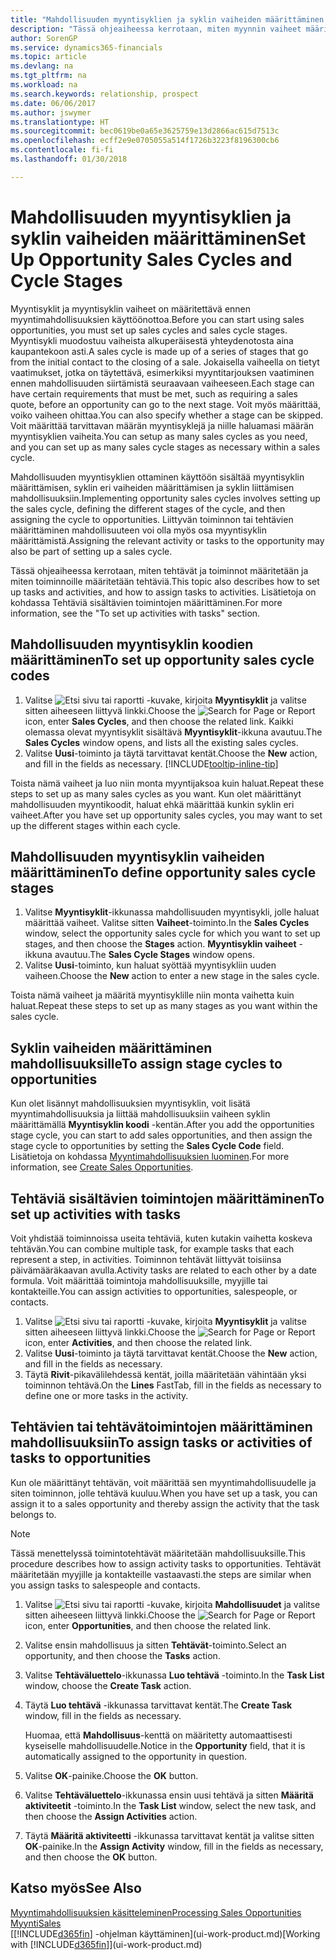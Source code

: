```yaml
---
title: "Mahdollisuuden myyntisyklien ja syklin vaiheiden määrittäminen| Microsoft Docs"
description: "Tässä ohjeaiheessa kerrotaan, miten myynnin vaiheet määritetään ensimmäisestä yhteysotosta sulkemiseen ja miten tällä tavoin luodaan myyntisykli, joka määritetään Finance and Operations, Business editionin mahdollisuuksille."
author: SorenGP
ms.service: dynamics365-financials
ms.topic: article
ms.devlang: na
ms.tgt_pltfrm: na
ms.workload: na
ms.search.keywords: relationship, prospect
ms.date: 06/06/2017
ms.author: jswymer
ms.translationtype: HT
ms.sourcegitcommit: bec0619be0a65e3625759e13d2866ac615d7513c
ms.openlocfilehash: ecff2e9e0705055a514f1726b3223f8196300cb6
ms.contentlocale: fi-fi
ms.lasthandoff: 01/30/2018

---
```

# <a name="set-up-opportunity-sales-cycles-and-cycle-stages"></a><span data-ttu-id="30a82-103">Mahdollisuuden myyntisyklien ja syklin vaiheiden määrittäminen</span><span class="sxs-lookup"><span data-stu-id="30a82-103">Set Up Opportunity Sales Cycles and Cycle Stages</span></span>
<span data-ttu-id="30a82-104">Myyntisyklit ja myyntisyklin vaiheet on määritettävä ennen myyntimahdollisuuksien käyttöönottoa.</span><span class="sxs-lookup"><span data-stu-id="30a82-104">Before you can start using sales opportunities, you must set up sales cycles and sales cycle stages.</span></span> <span data-ttu-id="30a82-105">Myyntisykli muodostuu vaiheista alkuperäisestä yhteydenotosta aina kaupantekoon asti.</span><span class="sxs-lookup"><span data-stu-id="30a82-105">A sales cycle is made up of a series of stages that go from the initial contact to the closing of a sale.</span></span> <span data-ttu-id="30a82-106">Jokaisella vaiheella on tietyt vaatimukset, jotka on täytettävä, esimerkiksi myyntitarjouksen vaatiminen ennen mahdollisuuden siirtämistä seuraavaan vaiheeseen.</span><span class="sxs-lookup"><span data-stu-id="30a82-106">Each stage can have certain requirements that must be met, such as requiring a sales quote, before an opportunity can go to the next stage.</span></span> <span data-ttu-id="30a82-107">Voit myös määrittää, voiko vaiheen ohittaa.</span><span class="sxs-lookup"><span data-stu-id="30a82-107">You can also specify whether a stage can be skipped.</span></span> <span data-ttu-id="30a82-108">Voit määrittää tarvittavan määrän myyntisyklejä ja niille haluamasi määrän myyntisyklien vaiheita.</span><span class="sxs-lookup"><span data-stu-id="30a82-108">You can setup as many sales cycles as you need, and you can set up as many sales cycle stages as necessary within a sales cycle.</span></span>

<span data-ttu-id="30a82-109">Mahdollisuuden myyntisyklien ottaminen käyttöön sisältää myyntisyklin määrittämisen, syklin eri vaiheiden määrittämisen ja syklin liittämisen mahdollisuuksiin.</span><span class="sxs-lookup"><span data-stu-id="30a82-109">Implementing opportunity sales cycles involves setting up the sales cycle, defining the different stages of the cycle, and then assigning the cycle to opportunities.</span></span> <span data-ttu-id="30a82-110">Liittyvän toiminnon tai tehtävien määrittäminen mahdollisuuteen voi olla myös osa myyntisyklin määrittämistä.</span><span class="sxs-lookup"><span data-stu-id="30a82-110">Assigning the relevant activity or tasks to the opportunity may also be part of setting up a sales cycle.</span></span>

<span data-ttu-id="30a82-111">Tässä ohjeaiheessa kerrotaan, miten tehtävät ja toiminnot määritetään ja miten toiminnoille määritetään tehtäviä.</span><span class="sxs-lookup"><span data-stu-id="30a82-111">This topic also describes how to set up tasks and activities, and how to assign tasks to activities.</span></span> <span data-ttu-id="30a82-112">Lisätietoja on kohdassa Tehtäviä sisältävien toimintojen määrittäminen.</span><span class="sxs-lookup"><span data-stu-id="30a82-112">For more information, see the "To set up activities with tasks" section.</span></span>

## <a name="to-set-up-opportunity-sales-cycle-codes"></a><span data-ttu-id="30a82-113">Mahdollisuuden myyntisyklin koodien määrittäminen</span><span class="sxs-lookup"><span data-stu-id="30a82-113">To set up opportunity sales cycle codes</span></span>
1. <span data-ttu-id="30a82-114">Valitse ![Etsi sivu tai raportti](media/ui-search/search_small.png "Etsi sivu tai raportti -kuvake") -kuvake, kirjoita **Myyntisyklit** ja valitse sitten aiheeseen liittyvä linkki.</span><span class="sxs-lookup"><span data-stu-id="30a82-114">Choose the ![Search for Page or Report](media/ui-search/search_small.png "Search for Page or Report icon") icon, enter **Sales Cycles**, and then choose the related link.</span></span> <span data-ttu-id="30a82-115">Kaikki olemassa olevat myyntisyklit sisältävä **Myyntisyklit**-ikkuna avautuu.</span><span class="sxs-lookup"><span data-stu-id="30a82-115">The **Sales Cycles** window opens, and lists all the existing sales cycles.</span></span>
2. <span data-ttu-id="30a82-116">Valitse **Uusi**-toiminto ja täytä tarvittavat kentät.</span><span class="sxs-lookup"><span data-stu-id="30a82-116">Choose the **New** action, and fill in the fields as necessary.</span></span> [!INCLUDE[tooltip-inline-tip](includes/tooltip-inline-tip_md.md)]

<span data-ttu-id="30a82-117">Toista nämä vaiheet ja luo niin monta myyntijaksoa kuin haluat.</span><span class="sxs-lookup"><span data-stu-id="30a82-117">Repeat these steps to set up as many sales cycles as you want.</span></span> <span data-ttu-id="30a82-118">Kun olet määrittänyt mahdollisuuden myyntikoodit, haluat ehkä määrittää kunkin syklin eri vaiheet.</span><span class="sxs-lookup"><span data-stu-id="30a82-118">After you have set up opportunity sales cycles, you may want to set up the different stages within each cycle.</span></span>

## <a name="to-define-opportunity-sales-cycle-stages"></a><span data-ttu-id="30a82-119">Mahdollisuuden myyntisyklin vaiheiden määrittäminen</span><span class="sxs-lookup"><span data-stu-id="30a82-119">To define opportunity sales cycle stages</span></span>
1. <span data-ttu-id="30a82-120">Valitse **Myyntisyklit**-ikkunassa mahdollisuuden myyntisykli, jolle haluat määrittää vaiheet. Valitse sitten **Vaiheet**-toiminto.</span><span class="sxs-lookup"><span data-stu-id="30a82-120">In the **Sales Cycles** window, select the opportunity sales cycle for which you want to set up stages, and then choose the **Stages** action.</span></span> <span data-ttu-id="30a82-121">**Myyntisyklin vaiheet** -ikkuna avautuu.</span><span class="sxs-lookup"><span data-stu-id="30a82-121">The **Sales Cycle Stages** window opens.</span></span>
2. <span data-ttu-id="30a82-122">Valitse **Uusi**-toiminto, kun haluat syöttää myyntisykliin uuden vaiheen.</span><span class="sxs-lookup"><span data-stu-id="30a82-122">Choose the **New** action to enter a new stage in the sales cycle.</span></span>

<span data-ttu-id="30a82-123">Toista nämä vaiheet ja määritä myyntisyklille niin monta vaihetta kuin haluat.</span><span class="sxs-lookup"><span data-stu-id="30a82-123">Repeat these steps to set up as many stages as you want within the sales cycle.</span></span>

## <a name="to-assign-stage-cycles-to-opportunities"></a><span data-ttu-id="30a82-124">Syklin vaiheiden määrittäminen mahdollisuuksille</span><span class="sxs-lookup"><span data-stu-id="30a82-124">To assign stage cycles to opportunities</span></span>
<span data-ttu-id="30a82-125">Kun olet lisännyt mahdollisuuksien myyntisyklin, voit lisätä myyntimahdollisuuksia ja liittää mahdollisuuksiin vaiheen syklin määrittämällä **Myyntisyklin koodi** -kentän.</span><span class="sxs-lookup"><span data-stu-id="30a82-125">After you add the opportunities stage cycle, you can start to add sales opportunities, and then assign the stage cycle to opportunities by setting the **Sales Cycle Code** field.</span></span> <span data-ttu-id="30a82-126">Lisätietoja on kohdassa [Myyntimahdollisuuksien luominen](marketing-how-create-opportunities.md).</span><span class="sxs-lookup"><span data-stu-id="30a82-126">For more information, see [Create Sales Opportunities](marketing-how-create-opportunities.md).</span></span>

## <a name="to-set-up-activities-with-tasks"></a><span data-ttu-id="30a82-127">Tehtäviä sisältävien toimintojen määrittäminen</span><span class="sxs-lookup"><span data-stu-id="30a82-127">To set up activities with tasks</span></span>
<span data-ttu-id="30a82-128">Voit yhdistää toiminnoissa useita tehtäviä, kuten kutakin vaihetta koskeva tehtävän.</span><span class="sxs-lookup"><span data-stu-id="30a82-128">You can combine multiple task, for example tasks that each represent a step, in activities.</span></span> <span data-ttu-id="30a82-129">Toiminnon tehtävät liittyvät toisiinsa päivämääräkaavan avulla.</span><span class="sxs-lookup"><span data-stu-id="30a82-129">Activity tasks are related to each other by a date formula.</span></span> <span data-ttu-id="30a82-130">Voit määrittää toimintoja mahdollisuuksille, myyjille tai kontakteille.</span><span class="sxs-lookup"><span data-stu-id="30a82-130">You can assign activities to opportunities, salespeople, or contacts.</span></span>

1. <span data-ttu-id="30a82-131">Valitse ![Etsi sivu tai raportti](media/ui-search/search_small.png "Etsi sivu tai raportti -kuvake") -kuvake, kirjoita **Myyntisyklit** ja valitse sitten aiheeseen liittyvä linkki.</span><span class="sxs-lookup"><span data-stu-id="30a82-131">Choose the ![Search for Page or Report](media/ui-search/search_small.png "Search for Page or Report icon") icon, enter **Activities**, and then choose the related link.</span></span>
2. <span data-ttu-id="30a82-132">Valitse **Uusi**-toiminto ja täytä tarvittavat kentät.</span><span class="sxs-lookup"><span data-stu-id="30a82-132">Choose the **New** action, and fill in the fields as necessary.</span></span>
3. <span data-ttu-id="30a82-133">Täytä **Rivit**-pikavälilehdessä kentät, joilla määritetään vähintään yksi toiminnon tehtävä.</span><span class="sxs-lookup"><span data-stu-id="30a82-133">On the **Lines** FastTab, fill in the fields as necessary to define one or more tasks in the activity.</span></span>

## <a name="to-assign-tasks-or-activities-of-tasks-to-opportunities"></a><span data-ttu-id="30a82-134">Tehtävien tai tehtävätoimintojen määrittäminen mahdollisuuksiin</span><span class="sxs-lookup"><span data-stu-id="30a82-134">To assign tasks or activities of tasks to opportunities</span></span>
<span data-ttu-id="30a82-135">Kun ole määrittänyt tehtävän, voit määrittää sen myyntimahdollisuudelle ja siten toiminnon, jolle tehtävä kuuluu.</span><span class="sxs-lookup"><span data-stu-id="30a82-135">When you have set up a task, you can assign it to a sales opportunity and thereby assign the activity that the task belongs to.</span></span>

> [!NOTE]  
>   <span data-ttu-id="30a82-136">Tässä menettelyssä toimintotehtävät määritetään mahdollisuuksille.</span><span class="sxs-lookup"><span data-stu-id="30a82-136">This procedure describes how to assign activity tasks to opportunities.</span></span> <span data-ttu-id="30a82-137">Tehtävät määritetään myyjille ja kontakteille vastaavasti.</span><span class="sxs-lookup"><span data-stu-id="30a82-137">the steps are similar when you assign tasks to salespeople and contacts.</span></span>

1. <span data-ttu-id="30a82-138">Valitse ![Etsi sivu tai raportti](media/ui-search/search_small.png "Etsi sivu tai raportti -kuvake") -kuvake, kirjoita **Mahdollisuudet** ja valitse sitten aiheeseen liittyvä linkki.</span><span class="sxs-lookup"><span data-stu-id="30a82-138">Choose the ![Search for Page or Report](media/ui-search/search_small.png "Search for Page or Report icon") icon, enter **Opportunities**, and then choose the related link.</span></span>
2. <span data-ttu-id="30a82-139">Valitse ensin mahdollisuus ja sitten **Tehtävät**-toiminto.</span><span class="sxs-lookup"><span data-stu-id="30a82-139">Select an opportunity, and then choose the **Tasks** action.</span></span>
3. <span data-ttu-id="30a82-140">Valitse **Tehtäväluettelo**-ikkunassa **Luo tehtävä** -toiminto.</span><span class="sxs-lookup"><span data-stu-id="30a82-140">In the **Task List** window, choose the **Create Task** action.</span></span>
4.  <span data-ttu-id="30a82-141">Täytä **Luo tehtävä** -ikkunassa tarvittavat kentät.</span><span class="sxs-lookup"><span data-stu-id="30a82-141">The **Create Task** window, fill in the fields as necessary.</span></span>

    <span data-ttu-id="30a82-142">Huomaa, että **Mahdollisuus**-kenttä on määritetty automaattisesti kyseiselle mahdollisuudelle.</span><span class="sxs-lookup"><span data-stu-id="30a82-142">Notice in the **Opportunity** field, that it is automatically assigned to the opportunity in question.</span></span>
5. <span data-ttu-id="30a82-143">Valitse **OK**-painike.</span><span class="sxs-lookup"><span data-stu-id="30a82-143">Choose the **OK** button.</span></span>
6. <span data-ttu-id="30a82-144">Valitse **Tehtäväluettelo**-ikkunassa ensin uusi tehtävä ja sitten **Määritä aktiviteetit** -toiminto.</span><span class="sxs-lookup"><span data-stu-id="30a82-144">In the **Task List** window, select the new task, and then choose the **Assign Activities** action.</span></span>
7. <span data-ttu-id="30a82-145">Täytä **Määritä aktiviteetti** -ikkunassa tarvittavat kentät ja valitse sitten **OK**-painike.</span><span class="sxs-lookup"><span data-stu-id="30a82-145">In the **Assign Activity** window, fill in the fields as necessary, and then choose the **OK** button.</span></span>

## <a name="see-also"></a><span data-ttu-id="30a82-146">Katso myös</span><span class="sxs-lookup"><span data-stu-id="30a82-146">See Also</span></span>
[<span data-ttu-id="30a82-147">Myyntimahdollisuuksien käsitteleminen</span><span class="sxs-lookup"><span data-stu-id="30a82-147">Processing Sales Opportunities</span></span>](marketing-processing-sales-opportunities.md)  
[<span data-ttu-id="30a82-148">Myynti</span><span class="sxs-lookup"><span data-stu-id="30a82-148">Sales</span></span>](sales-manage-sales.md)  
<span data-ttu-id="30a82-149">[[!INCLUDE[d365fin](includes/d365fin_md.md)] -ohjelman käyttäminen](ui-work-product.md)</span><span class="sxs-lookup"><span data-stu-id="30a82-149">[Working with [!INCLUDE[d365fin](includes/d365fin_md.md)]](ui-work-product.md)</span></span>

